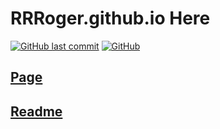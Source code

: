 # RRRoger.github.io Here

[![GitHub last commit](https://img.shields.io/github/last-commit/RRRoger/RRRoger.github.io.svg?style=flat-square)](https://github.com/RRRoger/RRRoger.github.io/commits/master)
[![GitHub](https://img.shields.io/badge/LGPL-2.1%20License-blue.svg?style=flat-square)](https://github.com/RRRoger/RRRoger.github.io/blob/master/LICENSE)

## [Page](https://rrroger.github.io)

## [Readme](index.md)

